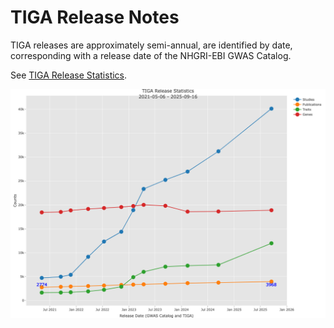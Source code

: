 # TIGA Release Notes

TIGA releases are approximately semi-annual, are identified by date,
corresponding with a release date of the NHGRI-EBI GWAS Catalog.

See [TIGA Release Statistics](doc/TIGA_Release_Statistics-Statistics.tsv).

<img src="doc/TIGA_Release_Statistics.png">
